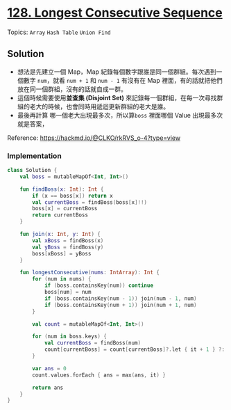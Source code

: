 # [128. Longest Consecutive Sequence](https://leetcode.com/problems/longest-consecutive-sequence)

Topics: `Array` `Hash Table` `Union Find`

## Solution

- 想法是先建立一個 Map，Map 紀錄每個數字跟誰是同一個群組。每次遇到一個數字 `num`，就看 `num + 1` 和 `num - 1` 有沒有在 Map 裡面，有的話就把他們放在同一個群組，沒有的話就自成一群。
- 這個時候需要使用**並查集 (Disjoint Set)** 來記錄每一個群組，在每一次尋找群組的老大的時候，也會同時用遞迴更新群組的老大是誰。
- 最後再計算 哪一個老大出現最多次，所以算`boss` 裡面哪個 Value 出現最多次就是答案，

Reference: https://hackmd.io/@CLKO/rkRVS_o-4?type=view

### Implementation

```kotlin
class Solution {
    val boss = mutableMapOf<Int, Int>()

    fun findBoss(x: Int): Int {
        if (x == boss[x]) return x
        val currentBoss = findBoss(boss[x]!!)
        boss[x] = currentBoss
        return currentBoss
    }

    fun join(x: Int, y: Int) {
        val xBoss = findBoss(x)
        val yBoss = findBoss(y)
        boss[xBoss] = yBoss
    }

    fun longestConsecutive(nums: IntArray): Int {
        for (num in nums) {
            if (boss.containsKey(num)) continue
            boss[num] = num
            if (boss.containsKey(num - 1)) join(num - 1, num)
            if (boss.containsKey(num + 1)) join(num + 1, num)
        }

        val count = mutableMapOf<Int, Int>()

        for (num in boss.keys) {
            val currentBoss = findBoss(num)
            count[currentBoss] = count[currentBoss]?.let { it + 1 } ?: 1 
        }

        var ans = 0
        count.values.forEach { ans = max(ans, it) }

        return ans
    }
}
```
